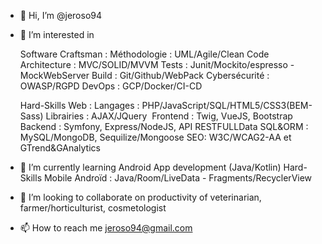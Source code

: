 - 👋 Hi, I’m @jeroso94
- 👀 I’m interested in

  Software Craftsman :
    Méthodologie : UML/Agile/Clean Code
    Architecture : MVC/SOLID/MVVM
    Tests : Junit/Mockito/espresso - MockWebServer
    Build : Git/Github/WebPack
    Cybersécurité : OWASP/RGPD
    DevOps : GCP/Docker/CI-CD
    
  Hard-Skills Web :
    Langages : PHP/JavaScript/SQL/HTML5/CSS3(BEM-Sass)
    Librairies : AJAX/JQuery 
    Frontend : Twig, VueJS, Bootstrap
    Backend : Symfony, Express/NodeJS, API RESTFULLData 
    SQL&ORM : MySQL/MongoDB, Sequilize/Mongoose
    SEO: W3C/WCAG2-AA et GTrend&GAnalytics
    
- 🌱 I’m currently learning Android App development (Java/Kotlin)
  Hard-Skills Mobile Androïd : Java/Room/LiveData - Fragments/RecyclerView
  
- 💞️ I’m looking to collaborate on productivity of veterinarian, farmer/horticulturist, cosmetologist
- 📫 How to reach me jeroso94@gmail.com

<!---
jeroso94/jeroso94 is a ✨ special ✨ repository because its `README.md` (this file) appears on your GitHub profile.
You can click the Preview link to take a look at your changes. 
--->
